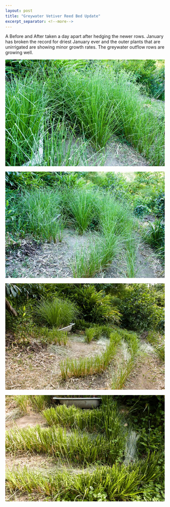 ```yaml
---
layout: post
title: "Greywater Vetiver Reed Bed Update"
excerpt_separator: <!--more-->
---
```

A Before and After taken a day apart after hedging the newer rows. January has broken the record for driest January ever and the outer plants that are unirrigated are showing minor growth rates. The greywater outflow rows are growing well.

[![alt text](/assets/img/thumbs/greywater3.jpg "Greywater Vetiver")](/assets/img/greywater3.jpg)

<!--more-->

[![alt text](/assets/img/thumbs/greywater32.jpg  "Greywater Vetiver")](/assets/img/greywater32jpg)

[![alt text](/assets/img/thumbs/greywater33.jpg "Greywater Vetiver")](/assets/img/greywater33.jpg)

[![alt text](/assets/img/thumbs/greywater34.jpg  "Greywater Vetiver")](h/assets/img/greywater34.jpg)
